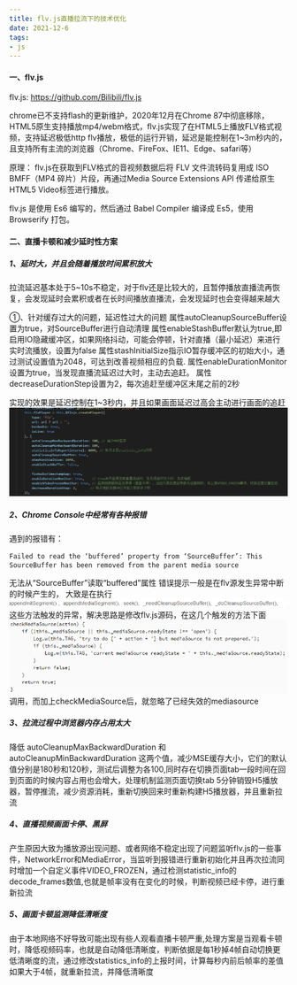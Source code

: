 ```yaml
---
title: flv.js直播拉流下的技术优化
date: 2021-12-6
tags:
- js
---
```


#### 一、flv.js
flv.js: https://github.com/Bilibili/flv.js

<!--more-->

chrome已不支持flash的更新维护，2020年12月在Chrome 87中彻底移除，HTML5原生支持播放mp4/webm格式，flv.js实现了在HTML5上播放FLV格式视频，支持延迟极低http flv播放，极低的运行开销，延迟是能控制在1~3m秒内的，且支持所有主流的浏览器（Chrome、FireFox、IE11、Edge、safari等）

原理：
flv.js在获取到FLV格式的音视频数据后将 FLV 文件流转码复用成 ISO BMFF（MP4 碎片）片段，再通过Media Source Extensions API 传递给原生HTML5 Video标签进行播放。

flv.js 是使用 Es6 编写的，然后通过 Babel Compiler 编译成 Es5，使用 Browserify 打包。

#### 二、直播卡顿和减少延时性方案

##### 1、延时大，并且会随着播放时间累积放大
拉流延迟基本处于5~10s不稳定，对于flv还是比较大的，且暂停播放直播流再恢复，会发现延时会累积或者在长时间播放直播流，会发现延时也会变得越来越大

①、针对缓存过大的问题，延迟性过大的问题
属性autoCleanupSourceBuffer设置为true，对SourceBuffer进行自动清理
属性enableStashBuffer默认为true,即启用IO隐藏缓冲区，如果网络抖动，可能会停顿，针对直播（最小延迟）来进行实时流播放，设置为false
属性stashInitialSize指示IO暂存缓冲区的初始大小，通过测试设置值为2048，可达到改善视频相应的负载.
属性enableDurationMonitor设置为true，当发现直播流延迟过大时，主动去追赶。
属性decreaseDurationStep设置为2，每次追赶至缓冲区末尾之前的2秒

实现的效果是延迟控制在1~3秒内，并且如果画面延迟过高会主动进行画面的追赶
![图片描述](/img/part-7/1.png)


##### 2、Chrome Console中经常有各种报错


遇到的报错有：
```
Failed to read the ‘buffered’ property from ‘SourceBuffer’: This SourceBuffer has been removed from the parent media source
```

无法从“SourceBuffer”读取“buffered”属性
错误提示一般是在flv源发生异常中断的时候产生的，
大致是在执行![图片描述](/img/part-7/2.png)这些方法触发的异常，解决思路是修改flv.js源码，在这几个触发的方法下面
![图片描述](/img/part-7/3.png)调用，而加上checkMediaSource后，就忽略了已经失效的mediasource


##### 3、拉流过程中浏览器内存占用太大
降低 autoCleanupMaxBackwardDuration 和 autoCleanupMinBackwardDuration 这两个值，减少MSE缓存大小，它们的默认值分别是180秒和120秒，测试后调整为各100,同时存在切换页面tab一段时间在回到页面的时候内容占用也会增大，处理机制监测页面切换tab 5分钟销毁H5播放器，暂停推流，减少资源消耗，重新切换回来时重新构建H5播放器，并且重新拉流

##### 4、直播视频画面卡停、黑屏
产生原因大致为播放源出现问题、或者网络不稳定出现了问题监听flv.js的一些事件，NetworkError和MediaError，当监听到报错进行重新初始化并且再次拉流同时增加一个自定义事件VIDEO_FROZEN，通过检测statistic_info的decode_frames数值,也就是帧率没有在变化的时候，判断视频已经卡停，进行重新拉流

##### 5、画面卡顿监测降低清晰度
由于本地网络不好导致可能出现有些人观看直播卡顿严重,处理方案是当观看卡顿时，降低视频码率，也就是自动降低清晰度，判断依据是每1秒掉4帧自动切换更低清晰度的流，通过修改statistics_info的上报时间，计算每秒内前后帧率的差值如果大于4帧，就重新拉流，并降低清晰度


